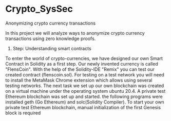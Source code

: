 # Crypto_SysSec
Anonymizing crypto currency transactions

In this project we will analyze ways to anonymize crypto currency transactions using zero knowledge proofs.
1. Step: Understanding smart contracts

To enter the world of crypto-currencies, we have designed our own Smart Contract in Solidity as a first step. Our newly invented currency is called "FlensCoin". With the help of the Solidity-IDE "Remix" you can test our created contract (flenscoin.sol). For testing on a test network you will need to install the MetaMask Chrome extension which allows using several testing networks.
The next task we set up our own blockchain was created on a virtual machine under the operating system ubuntu 20.4. A private test Ethereum blockchain was set up and started.
the following programs were installed geth (Go Ethereum) and solc(Solidity Compiler). To start your own private test Ethereum blockchain, manual initialization of the first Genesis block is required

